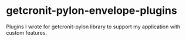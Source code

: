# getcronit-pylon-envelope-plugins
Plugins I wrote for getcronit-pylon library to support my application with custom features.
